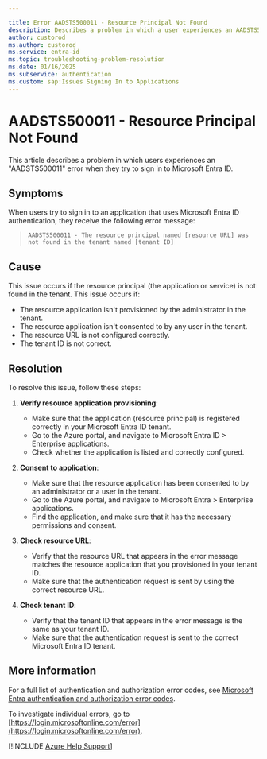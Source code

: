 ```yaml
---

title: Error AADSTS500011 - Resource Principal Not Found
description: Describes a problem in which a user experiences an AADSTS500011 error when trying to sign in to Microsoft Entra ID.
author: custorod
ms.author: custorod
ms.service: entra-id
ms.topic: troubleshooting-problem-resolution
ms.date: 01/16/2025
ms.subservice: authentication
ms.custom: sap:Issues Signing In to Applications
---
```


# AADSTS500011 - Resource Principal Not Found

This article describes a problem in which users experiences an "AADSTS500011" error when they try to sign in to Microsoft Entra ID.

## Symptoms

When users try to sign in to an application that uses Microsoft Entra ID authentication, they receive the following error message:

> `AADSTS500011 - The resource principal named [resource URL] was not found in the tenant named [tenant ID]`

## Cause

This issue occurs if the resource principal (the application or service) is not found in the tenant. This issue occurs if:

- The resource application isn't provisioned by the administrator in the tenant.
- The resource application isn't consented to by any user in the tenant.
- The resource URL is not configured correctly.
- The tenant ID is not correct.

## Resolution

To resolve this issue, follow these steps:

1. **Verify resource application provisioning**: 

   - Make sure that the application (resource principal) is registered correctly in your Microsoft Entra ID tenant.
   - Go to the Azure portal, and navigate to Microsoft Entra ID > Enterprise applications.
   - Check whether the application is listed and correctly configured.
      
1. **Consent to application**:
   - Make sure that the resource application has been consented to by an administrator or a user in the tenant.
   - Go to the Azure portal, and navigate to Microsoft Entra > Enterprise applications.
   - Find the application, and make sure that it has the necessary permissions and consent.

1. **Check resource URL**:
   - Verify that the resource URL that appears in the error message matches the resource application that you provisioned in your tenant ID.
   - Make sure that the authentication request is sent by using the correct resource URL.
      
1. **Check tenant ID**:
   - Verify that the tenant ID that appears in the error message is the same as your tenant ID.
   - Make sure that the authentication request is sent to the correct Microsoft Entra ID tenant.
      
## More information

For a full list of authentication and authorization error codes, see [Microsoft Entra authentication and authorization error codes](/azure/active-directory/develop/reference-error-codes).

To investigate individual errors, go to [https://login.microsoftonline.com/error](https://login.microsoftonline.com/error).

[!INCLUDE [Azure Help Support](../../../includes/azure-help-support.md)] 

